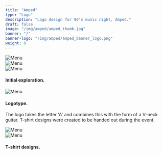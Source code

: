 ```yaml
---
title: "Amped"
type: "Logo"
description: "Logo design for 90's music night, Amped."
draft: false
image: "/img/amped/amped_thumb.jpg"
banner: "/"
banner-logo: "/img/amped/amped_banner_logo.png"
weight: 8
---
```


<div class="row">
    <div class="col-sm-12">
        <img src="/img/amped/amped_sk5.jpg" alt="Menu" class="media-img project-img">
    </div>
</div>
<div class="row">
    <div class="col-sm-6">
        <img src="/img/amped/amped_sk2.jpg" alt="Menu" class="media-img project-img">
    </div>
    <div class="col-sm-6">
        <img src="/img/amped/amped_sk4.jpg" alt="Menu" class="media-img project-img">
    </div>
</div>
<h4>Initial exploration.</h4>
<div class="row">
    <div class="col-sm-12">
        <img src="/img/amped/amped_type.jpg" alt="Menu" class="media-img project-img">
    </div>
</div>
<h4>Logotype.</h4>
<p>The logo takes the letter 'A' and combines this with the form of a V-neck guitar. T-shirt designs were created to be handed out during the event.</p>
<div class="row">
    <div class="col-sm-12">
        <img src="/img/amped/amped_tee1.jpg" alt="Menu" class="media-img project-img">
    </div>
</div>
<div class="row">
    <div class="col-sm-12">
        <img src="/img/amped/amped_tee2.jpg" alt="Menu" class="media-img project-img">
    </div>
</div>
<h4>T-shirt designs.</h4>
